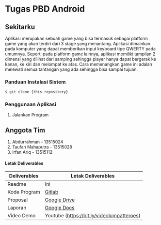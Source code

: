 # Tugas PBD Android

## Sekitarku

Aplikasi merupakan sebuah game yang bisa termasuk sebagai platform game yang akan terdiri dari 3 stage yang menantang. Aplikasi dimainkan pada komputer yang dapat memberikan input keyboard tipe QWERTY pada umumnya. Seperti pada platform game lainnya, aplikasi memiliki tampilan 2 dimensi yang dilihat dari samping sehingga player hanya dapat bergerak ke kanan, ke kiri dan melompat ke atas. Cara memenangkan game ini adalah melewati semua tantangan yang ada sehingga bisa sampai tujuan.

### Panduan Instalasi Sistem
```sh
$ git clone {this repository}
```

### Penggunaan Aplikasi
1. Jalankan Program

## Anggota Tim
1. Abdurrahman - 13515024
2. Taufan Mahaputra - 13515028
3. Irfan Ariq - 13515112

#### Letak Deliverables

|Deliverables |Letak Deliverables                          |
|----------------|-------------------------------|
|Readme|Ini|
|Kode Program|[Gitlab](http://gitlab.informatika.org/IF3111-2018-09) |
|Proposal |[Google Drive](https://docs.google.com/document/d/1DHAaeeLWqiNxhiDcnHKmgPSxAclR7Zza_MW7kxRDk-w/edit)|
|Laporan|[Google Docs](https://docs.google.com/document/d/1qNmfPrG_E20kdNYv0NoN7jGSEnPRPyNv-0xSpkGuGyY/edit)|
|Video Demo|Youtube (https://bit.ly/videolumpatteroes)|